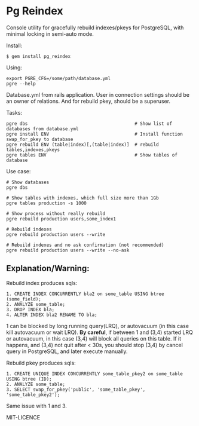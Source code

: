 Pg Reindex
==========

Console utility for gracefully rebuild indexes/pkeys for PostgreSQL, with minimal locking in semi-auto mode.

Install:

    $ gem install pg_reindex
  
Using:

    export PGRE_CFG=/some/path/database.yml
    pgre --help

Database.yml from rails application. User in connection settings should be an owner of relations. And for rebuild pkey, should be a superuser.

Tasks:

    pgre dbs                                        # Show list of databases from database.yml
    pgre install ENV                                # Install function swap_for_pkey to database
    pgre rebuild ENV (table|index)[,(table|index)]  # rebuild tables,indexes,pkeys
    pgre tables ENV                                 # Show tables of database

Use case:
  
    # Show databases
    pgre dbs

    # Show tables with indexes, which full size more than 1Gb
    pgre tables production -s 1000

    # Show process without really rebuild
    pgre rebuild production users,some_index1
  
    # Rebuild indexes 
    pgre rebuild production users --write
    
    # Rebuild indexes and no ask confirmation (not recommended)
    pgre rebuild production users --write --no-ask  


Explanation/Warning:
--------------------

Rebuild index produces sqls:
    
    1. CREATE INDEX CONCURRENTLY bla2 on some_table USING btree (some_field);
    2. ANALYZE some_table;
    3. DROP INDEX bla;
    4. ALTER INDEX bla2 RENAME TO bla; 
    
1 can be blocked by long running query(LRQ), or autovacuum (in this case kill autovacuum or wait LRQ).
**By careful**, if between 1 and (3,4) started LRQ or autovacuum, in this case (3,4) will block all queries on this table. 
If it happens, and (3,4) not quit after < 30s, you should stop (3,4) by cancel query in PostgreSQL, and later execute manually.
  
  
Rebuild pkey produces sqls:
  
    1. CREATE UNIQUE INDEX CONCURRENTLY some_table_pkey2 on some_table USING btree (ID);
    2. ANALYZE some_table;
    3. SELECT swap_for_pkey('public', 'some_table_pkey', 'some_table_pkey2');

  Same issue with 1 and 3.


MIT-LICENCE
